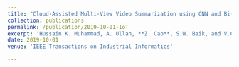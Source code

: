 ```yaml
---
title: "Cloud-Assisted Multi-View Video Summarization using CNN and Bi-Directional LSTM"
collection: publications
permalink: /publication/2019-10-01-IoT
excerpt: 'Hussain K. Muhammad, A. Ullah, **Z. Cao**, S.W. Baik, and V.C. de Albuquerqe'
date: 2019-10-01
venue: 'IEEE Transactions on Industrial Informatics'

---
```


